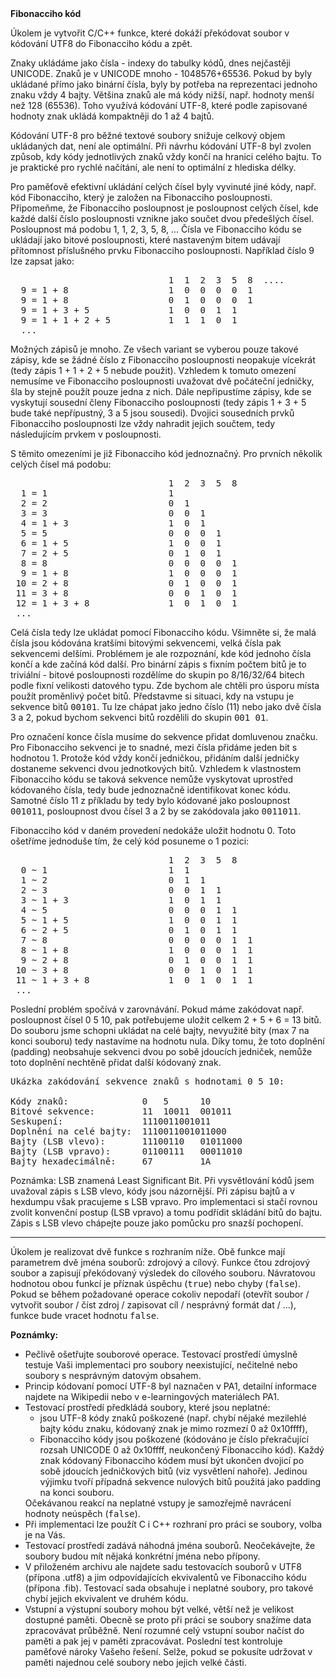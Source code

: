 <td class="header"><b>Fibonacciho kód</b></td>

<td class="lrtbCell" colspan="3" align="left"><p>Úkolem je vytvořit C/C++ funkce, které dokáží překódovat soubor v kódování UTF8 do 
Fibonacciho kódu a zpět.</p>

<p>Znaky ukládáme jako čísla - indexy do tabulky kódů, dnes nejčastěji UNICODE. Znaků je 
v UNICODE mnoho - 1048576+65536. Pokud by byly ukládané přímo jako binární čísla, byly 
by potřeba na reprezentaci jednoho znaku vždy 4 bajty. Většina znaků ale má kódy nižší,
např. hodnoty menší než 128 (65536). Toho využívá kódování UTF-8, které podle zapisované 
hodnoty znak ukládá kompaktněji do 1 až 4 bajtů.</p>

<p>Kódování UTF-8 pro běžné textové soubory snižuje celkový objem ukládaných dat, není ale 
optimální. Při návrhu kódování UTF-8 byl zvolen způsob, kdy kódy jednotlivých znaků vždy 
končí na hranici celého bajtu. To je praktické pro rychlé načítání, ale není to optimální 
z hlediska délky.</p>

<p>Pro paměťově efektivní ukládání celých čísel byly vyvinuté jiné kódy, např. kód Fibonacciho, 
který je založen na Fibonacciho posloupnosti. Připomeňme, že Fibonacciho posloupnost je 
posloupnost celých čísel, kde každé další číslo posloupnosti vznikne jako součet dvou předešlých 
čísel. Posloupnost má podobu 1, 1, 2, 3, 5, 8, ...  Čísla ve Fibonacciho kódu se ukládají 
jako bitové posloupnosti, které nastaveným bitem udávají přítomnost příslušného prvku Fibonacciho 
posloupnosti. Například číslo 9 lze zapsat jako:</p>
<pre>
                              1  1  2  3  5  8  ....
  9 = 1 + 8                   1  0  0  0  0  1
  9 = 1 + 8                   0  1  0  0  0  1
  9 = 1 + 3 + 5               1  0  0  1  1
  9 = 1 + 1 + 2 + 5           1  1  1  0  1 
  ...
</pre>

<p>Možných zápisů je mnoho. Ze všech variant se vyberou pouze takové zápisy, kde se žádné 
číslo z Fibonacciho posloupnosti neopakuje vícekrát (tedy zápis 1 + 1 + 2 + 5 nebude použit).
Vzhledem k tomuto omezení nemusíme ve Fibonacciho posloupnosti uvažovat dvě počáteční jedničky, 
šla by stejně použít pouze jedna z nich. Dále nepřipustíme zápisy, kde se vyskytují sousední členy 
Fibonacciho posloupnosti (tedy zápis 1 + 3 + 5 bude také nepřípustný, 3 a 5 jsou sousedi). 
Dvojici sousedních prvků Fibonacciho posloupnosti lze vždy nahradit jejich součtem, tedy 
následujícím prvkem v posloupnosti.</p>

<p>S těmito omezeními je již Fibonacciho kód jednoznačný. Pro prvních několik celých čísel 
má podobu:</p>

<pre>
                              1  2  3  5  8 
  1 = 1                       1
  2 = 2                       0  1
  3 = 3                       0  0  1
  4 = 1 + 3                   1  0  1
  5 = 5                       0  0  0  1
  6 = 1 + 5                   1  0  0  1
  7 = 2 + 5                   0  1  0  1
  8 = 8                       0  0  0  0  1
  9 = 1 + 8                   1  0  0  0  1
 10 = 2 + 8                   0  1  0  0  1
 11 = 3 + 8                   0  0  1  0  1
 12 = 1 + 3 + 8               1  0  1  0  1
 ...
</pre>

<p>Celá čísla tedy lze ukládat pomocí Fibonacciho kódu. Všimněte si, že malá čísla jsou kódována kratšími 
bitovými sekvencemi, velká čísla pak sekvencemi delšími. Problémem je ale rozpoznání, kde kód jednoho čísla 
končí a kde začíná kód další. Pro binární zápis s fixním počtem bitů je to triviální - bitové posloupnosti 
rozdělíme do skupin po 8/16/32/64 bitech podle fixní velikosti datového typu. Zde bychom ale chtěli pro 
úsporu místa použít proměnlivý počet bitů. Představme si situaci, kdy na vstupu je sekvence bitů <tt>00101</tt>.
Tu lze chápat jako jedno číslo (11) nebo jako dvě čísla 3 a 2, pokud bychom sekvenci bitů rozdělili do skupin 
<tt>001  01</tt>.</p>

<p>Pro označení konce čísla musíme do sekvence přidat domluvenou značku. Pro Fibonacciho sekvenci je to snadné, 
mezi čísla přidáme jeden bit s hodnotou 1. Protože kód vždy končí jedničkou, přidáním další jedničky dostaneme
sekvenci dvou jednotkových bitů. Vzhledem k vlastnostem Fibonacciho kódu se taková sekvence nemůže vyskytovat
uprostřed kódovaného čísla, tedy bude jednoznačně identifikovat konec kódu. Samotné číslo 11 z příkladu by tedy 
bylo kódované jako posloupnost <tt>001011</tt>, posloupnost dvou čísel 3 a 2 by se zakódovala jako 
<tt>0011011</tt>.</p>

<p>Fibonacciho kód v daném provedení nedokáže uložit hodnotu 0. Toto ošetříme jednoduše tím, že celý kód 
posuneme o 1 pozici:</p>

<pre>
                              1  2  3  5  8 
  0 ~ 1                       1  1
  1 ~ 2                       0  1  1
  2 ~ 3                       0  0  1  1
  3 ~ 1 + 3                   1  0  1  1
  4 ~ 5                       0  0  0  1  1
  5 ~ 1 + 5                   1  0  0  1  1
  6 ~ 2 + 5                   0  1  0  1  1
  7 ~ 8                       0  0  0  0  1  1
  8 ~ 1 + 8                   1  0  0  0  1  1
  9 ~ 2 + 8                   0  1  0  0  1  1
 10 ~ 3 + 8                   0  0  1  0  1  1
 11 ~ 1 + 3 + 8               1  0  1  0  1  1
 ...
</pre>

<p>Poslední problém spočívá v zarovnávání. Pokud máme zakódovat např. posloupnost čísel 0 5 10, pak 
potřebujeme uložit celkem 2 + 5 + 6 = 13 bitů. Do souboru jsme schopni ukládat na celé bajty, nevyužité 
bity (max 7 na konci souboru) tedy nastavíme na hodnotu nula. Díky tomu, že toto doplnění (padding) neobsahuje 
sekvenci dvou po sobě jdoucích jedniček, nemůže toto doplnění nechtěně přidat další kódovaný znak.</p>

<pre>
Ukázka zakódování sekvence znaků s hodnotami 0 5 10:

Kódy znaků:              0   5      10 
Bitové sekvence:         11  10011  001011
Seskupení:               1110011001011 
Doplnění na celé bajty:  1110011001011000 
Bajty (LSB vlevo):       11100110   01011000
Bajty (LSB vpravo):      01100111   00011010  
Bajty hexadecimálně:     67         1A
</pre>

<p>Poznámka: LSB znamená Least Significant Bit. Při vysvětlování kódů jsem uvažoval zápis s LSB 
vlevo, kódy jsou názornější. Při zápisu bajtů a v hexdumpu však pracujeme s LSB vpravo. 
Pro implementaci si stačí rovnou zvolit konvenční postup (LSB vpravo) a tomu podřídit skládání 
bitů do bajtu. Zápis s LSB vlevo chápejte pouze jako pomůcku pro snazší pochopení.</p>

<hr />

<p>Úkolem je realizovat dvě funkce s rozhraním níže. Obě funkce mají parametrem dvě 
jména souborů: zdrojový a cílový. Funkce čtou zdrojový soubor a zapisují překódovaný 
výsledek do cílového souboru. Návratovou hodnotou obou funkcí je příznak úspěchu 
(<tt>true</tt>) nebo chyby (<tt>false</tt>). Pokud se během požadované operace cokoliv 
nepodaří (otevřít soubor / vytvořit soubor / číst zdroj / zapisovat cíl / nesprávný 
formát dat / ...), funkce bude vracet hodnotu <tt>false</tt>.</p>

<b>Poznámky:</b>
<ul>
 <li>Pečlivě ošetřujte souborové operace. Testovací prostředí úmyslně testuje Vaši implementaci 
  pro soubory neexistující, nečitelné nebo soubory s nesprávným datovým obsahem.</li>
 <li>Princip kódovaní pomocí UTF-8 byl naznačen v PA1, detailní informace najdete na Wikipedii 
   nebo v e-learningových materiálech PA1.</li>
 <li>Testovací prostředí předkládá soubory, které jsou neplatné:
   <ul>
     <li>jsou UTF-8 kódy znaků poškozené (např. chybí nějaké mezilehlé bajty kódu znaku, 
       kódovaný znak je mimo rozmezí 0 až 0x10ffff),</li>
     <li>Fibonacciho kódy jsou poškozené (kódováno je číslo překračující rozsah UNICODE 0 až 0x10ffff, 
       neukončený Fibonacciho kód). Každý znak kódovaný Fibonacciho kódem musí být ukončen dvojicí po sobě 
       jdoucích jedničkových bitů (viz vysvětlení nahoře). Jedinou výjimku tvoří případná sekvence 
       nulových bitů použitá jako padding na konci souboru.</li>
   </ul>
   Očekávanou reakcí na neplatné vstupy je samozřejmě navrácení hodnoty neúspěch (<tt>false</tt>).</li>
 <li>Při implementaci lze použít C i C++ rozhraní pro práci se soubory, volba je na Vás.</li>
 <li>Testovací prostředí zadává náhodná jména souborů. Neočekávejte, že soubory budou mít nějaká konkrétní 
  jména nebo přípony.</li>
 <li>V přiloženém archivu ale najdete sadu testovacích  souborů v UTF8 (přípona .utf8) a jim odpovídajících 
  ekvivalentů ve Fibonacciho kódu (přípona .fib). Testovací sada obsahuje i neplatné soubory, pro takové 
  chybí jejich ekvivalent ve druhém kódu.</li>
<li> Vstupní a výstupní soubory mohou být velké, větší než je velikost dostupné paměti. Obecně se proto 
  při práci se soubory snažíme data zpracovávat průběžně. Není rozumné celý vstupní soubor načíst do paměti 
  a pak jej v paměti zpracovávat. Poslední test kontroluje paměťové nároky Vašeho řešení. Selže, pokud  
  se pokusíte udržovat v paměti najednou celé soubory nebo jejich velké části.</li>
</ul>
</td> 

</tr>
